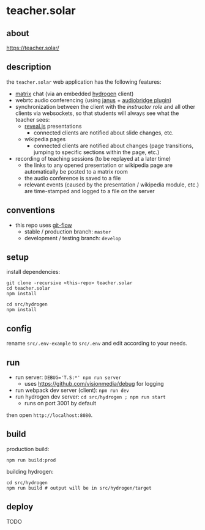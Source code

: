 # teacher.solar

## about

https://teacher.solar/


## description

the `teacher.solar` web application has the following features:
- [matrix](https://matrix.org/) chat (via an embedded [hydrogen](https://github.com/vector-im/hydrogen-web) client)
- webrtc audio conferencing (using [janus](https://janus.conf.meetecho.com/) + [audiobridge plugin](https://janus.conf.meetecho.com/docs/audiobridge.html))
- synchronization between the client with the _instructor role_ and all other clients via websockets, so that students will always see what the teacher sees:
	- [reveal.js](https://revealjs.com/) presentations
		- connected clients are notified about slide changes, etc.
	- wikipedia pages
		- connected clients are notified about changes (page transitions, jumping to specific sections within the page, etc.)
- recording of teaching sessions (to be replayed at a later time)
	- the links to any opened presentation or wikipedia page are automatically be posted to a matrix room
	- the audio conference is saved to a file
	- relevant events (caused by the presentation / wikipedia module, etc.) are time-stamped and logged to a file on the server

## conventions

- this repo uses [git-flow](https://www.atlassian.com/git/tutorials/comparing-workflows/gitflow-workflow)
	- stable / production branch: `master`
	- development / testing branch: `develop`


## setup

install dependencies:
```shell
git clone -recursive <this-repo> teacher.solar
cd teacher.solar
npm install

cd src/hydrogen
npm install
```


## config

rename `src/.env-example` to `src/.env` and edit according to your needs.


## run

- run server: `DEBUG='T.S:*' npm run server`
	- uses https://github.com/visionmedia/debug for logging
- run webpack dev server (client): `npm run dev`
- run hydrogen dev server: `cd src/hydrogen ; npm run start`
	- runs on port 3001 by default

then open `http://localhost:8080`.


## build

production build:

```shell
npm run build:prod
```

building hydrogen:

```shell
cd src/hydrogen
npm run build # output will be in src/hydrogen/target
```


## deploy

TODO
